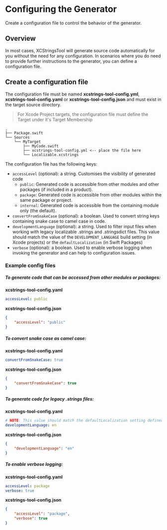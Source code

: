 # Configuring the Generator

Create a configuration file to control the behavior of the generator.

## Overview

In most cases, XCStringsTool will generate source code automatically for you without the need for any configuration. In scenarios where you do need to provide further instructions to the generator, you can define a configuration file.

## Create a configuration file

The configuration file must be named **xcstrings-tool-config.yml**, **xcstrings-tool-config.yaml** or **xcstrings-tool-config.json** and must exist in the target source directory.

> For Xcode Project targets, the configuration file must define the Target under it's Target Membership

```text
.
├── Package.swift
└── Sources
    └── MyTarget
        ├── MyCode.swift
        ├── xcstrings-tool-config.yml <-- place the file here
        └── Localizable.xcstrings
```

The configuration file has the following keys:

- `accessLevel` (optional): a string. Customises the visibility of generated code
  - `public`: Generated code is accessible from other modules and other packages (if included in a product).
  - `package`: Generated code is accessible from other modules within the same package or project.
  - `internal`: Generated code is accessible from the containing module only (the default).
- `convertFromSnakeCase` (optional): a boolean. Used to convert string keys containing snake case to camel case in code.
- `developmentLanguage` (optional): a string. Used to filter input files when working with legacy localizable .strings and .stringsdict files. This value should match the value of the `DEVELOPMENT_LANGUAGE` build setting (in Xcode projects) or the `defaultLocalization` (in Swift Packages)
- `verbose` (optional): a boolean. Used to enable verbose logging when invoking the generator and can help to configuration issues.

### Example config files

##### To generate code that can be accessed from other modules or packages:

**xcstrings-tool-config.yaml**

```yaml
accessLevel: public
```

**xcstrings-tool-config.json**

```json
{
    "accessLevel": "public"
}
```

##### To convert snake case as camel case:

**xcstrings-tool-config.yaml**

```yaml
convertFromSnakeCase: true
```

**xcstrings-tool-config.json**

```json
{
    "convertFromSnakeCase": true
}
```

##### To generate code for legacy .strings files:

**xcstrings-tool-config.yaml**

```yaml
# NOTE: This value should match the defaultLocalization setting defined in the Package.swift
developmentLanguage: en
```

**xcstrings-tool-config.json**

```json
{
    "developmentLanguage": "en"
}
```

##### To enable verbose logging:

**xcstrings-tool-config.yaml**

```yaml
accessLevel: package
verbose: true
```

**xcstrings-tool-config.json**

```json
{
    "accessLevel": "package",
    "verbose": true
}
```
